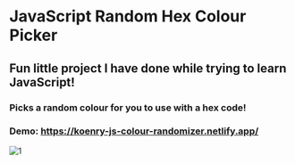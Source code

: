 # JavaScript Random Hex Colour Picker 

## Fun little project I have done while trying to learn JavaScript!

### Picks a random colour for you to use with a hex code!

### Demo: https://koenry-js-colour-randomizer.netlify.app/

![1](https://user-images.githubusercontent.com/68077710/125916404-b2ebd786-cbca-49b5-be24-f6ee784e1757.jpg)

